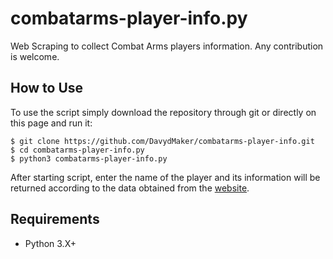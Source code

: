# combatarms-player-info.py
Web Scraping to collect Combat Arms players information. Any contribution is welcome.

## How to Use

To use the script simply download the repository through git or directly on this page and run it:

```
$ git clone https://github.com/DavydMaker/combatarms-player-info.git
$ cd combatarms-player-info.py
$ python3 combatarms-player-info.py
```

After starting script, enter the name of the player and its information will be returned according to the data obtained from the [website][combatarms-site].

[combatarms-site]: http://combatarms.uol.com.br/index.php/perfil-de-combatente

## Requirements

- Python 3.X+
